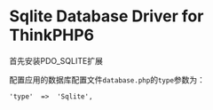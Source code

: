 Sqlite Database Driver for ThinkPHP6
===============

首先安装PDO_SQLITE扩展

配置应用的数据库配置文件`database.php`的`type`参数为：

~~~
'type'  =>  'Sqlite',
~~~
